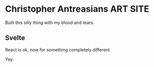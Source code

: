 # Christopher Antreasians ART SITE

Built this silly thing with my blood and tears. 
## Svelte

React is ok, now for something completely different.

Yay.